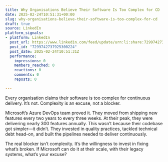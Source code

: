 ```yaml
---
title: Why Organisations Believe Their Software Is Too Complex for CD
date: 2025-02-24T10:51:31+00:00
slug: why-organisations-believe-their-software-is-too-complex-for-cd
draft: true
source: LinkedIn
platform_signals:
- platform: LinkedIn
  post_url: https://www.linkedin.com/feed/update/urn:li:share:7299742737925300224
  post_id: "7299742737925300224"
  post_date: 2025-02-24T10:51:31Z
  performance:
    impressions: 0
    members_reached: 0
    reactions: 0
    comments: 0
    reposts: 0

---
```

Every organisation claims their software is too complex for continuous delivery. It’s not. Complexity is an excuse, not a blocker.

Microsoft’s Azure DevOps team proved it. They moved from shipping new features every two years to every three weeks. At their peak, they were delivering nearly 300 features annually. This wasn’t because their codebase got simpler—it didn’t. They invested in quality practices, tackled technical debt head-on, and built the pipelines needed to deliver continuously.

The real blocker isn’t complexity. It’s the willingness to invest in fixing what’s broken. If Microsoft can do it at their scale, with their legacy systems, what’s your excuse?
